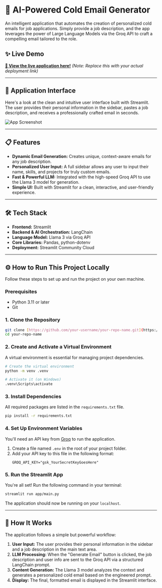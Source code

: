 # 📧 AI-Powered Cold Email Generator
An intelligent application that automates the creation of personalized cold emails for job applications. Simply provide a job description, and the app leverages the power of Large Language Models via the Groq API to craft a compelling email tailored to the role.

## ✨ Live Demo
**[🚀 View the live application here!](https://cold-email-genarator-b8swfy3w739wbvug3aelhz.streamlit.app/)** *(Note: Replace this with your actual deployment link)*

---

## 📸 Application Interface
Here's a look at the clean and intuitive user interface built with Streamlit. The user provides their personal information in the sidebar, pastes a job description, and receives a professionally crafted email in seconds.


![App Screenshot](https://drive.google.com/file/d/1vuPXtI3EC5yIpBQqZA-UzQ0bnhAoHaG-/view) 


---

## 📋 Features
- **Dynamic Email Generation:** Creates unique, context-aware emails for any job description.
- **Personalized User Input:** A full sidebar allows any user to input their name, skills, and projects for truly custom emails.
- **Fast & Powerful LLM:** Integrated with the high-speed Groq API to use the Llama 3 model for generation.
- **Simple UI:** Built with Streamlit for a clean, interactive, and user-friendly experience.

---

## 🛠️ Tech Stack
- **Frontend:** Streamlit
- **Backend & AI Orchestration:** LangChain
- **Language Model:** Llama 3 via Groq API
- **Core Libraries:** Pandas, python-dotenv
- **Deployment:** Streamlit Community Cloud

---

## ⚙️ How to Run This Project Locally
Follow these steps to set up and run the project on your own machine.

### Prerequisites
- Python 3.11 or later
- Git

### 1. Clone the Repository
```bash
git clone [https://github.com/your-username/your-repo-name.git](https://github.com/your-username/your-repo-name.git)
cd your-repo-name
```

### 2. Create and Activate a Virtual Environment
A virtual environment is essential for managing project dependencies.
```bash
# Create the virtual environment
python -m venv .venv

# Activate it (on Windows)
.venv\Scripts\activate
```

### 3. Install Dependencies
All required packages are listed in the `requirements.txt` file.
```bash
pip install -r requirements.txt
```

### 4. Set Up Environment Variables
You'll need an API key from [Groq](https://console.groq.com/keys) to run the application.

1.  Create a file named `.env` in the root of your project folder.
2.  Add your API key to this file in the following format:
    ```
    GROQ_API_KEY="gsk_YourSecretKeyGoesHere"
    ```

### 5. Run the Streamlit App
You're all set! Run the following command in your terminal:
```bash
streamlit run app/main.py
```
The application should now be running on your `localhost`.

---

## 🚀 How It Works
The application follows a simple but powerful workflow:
1.  **User Input:** The user provides their personal information in the sidebar and a job description in the main text area.
2.  **LLM Processing:** When the "Generate Email" button is clicked, the job description and user info are sent to the Groq API via a structured LangChain prompt.
3.  **Content Generation:** The Llama 3 model analyzes the context and generates a personalized cold email based on the engineered prompt.
4.  **Display:** The final, formatted email is displayed in the Streamlit interface.

